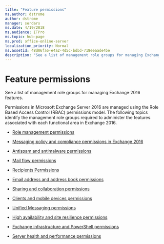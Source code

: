 ```yaml
---
title: "Feature permissions"
ms.author: dstrome
author: dstrome
manager: serdars
ms.date: 4/19/2018
ms.audience: ITPro
ms.topic: hub-page
ms.prod: office-online-server
localization_priority: Normal
ms.assetid: 48d06fa6-e4a2-4d5c-bdbd-718eeaade4be
description: "See a list of management role groups for managing Exchange 2016 features."
---
```


# Feature permissions

See a list of management role groups for managing Exchange 2016 features.
  
Permissions in Microsoft Exchange Server 2016 are managed using the Role Based Access Control (RBAC) permissions model. The following topics identify the management role groups required to administer the features associated with each functional area in Exchange 2016.
  
- [Role management permissions](role-management.md)
    
- [Messaging policy and compliance permissions in Exchange 2016](messaging-policy-and-compliance-permissions.md)
    
- [Antispam and antimalware permissions](antispam-and-antimalware.md)
    
- [Mail flow permissions](mail-flow-permissions.md)
    
- [Recipients Permissions](recipients.md)
    
- [Email address and address book permissions](email-address-and-address-book-permissions.md)
    
- [Sharing and collaboration permissions](sharing-and-collaboration.md)
    
- [Clients and mobile devices permissions](clients-and-mobile-devices.md)
    
- [Unified Messaging permissions](um-permissions.md)
    
- [High availability and site resilience permissions](ha-permissions.md)
    
- [Exchange infrastructure and PowerShell permissions](exchange-infrastructure-and-powershell-permissions.md)
    
- [Server health and performance permissions](server-health-and-performance.md)
    

